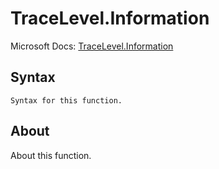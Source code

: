 ---
---

# TraceLevel.Information

Microsoft Docs: [TraceLevel.Information](https://docs.microsoft.com/en-us/powerquery-m/tracelevel-information)

## Syntax

```
Syntax for this function.
```

## About

About this function.

